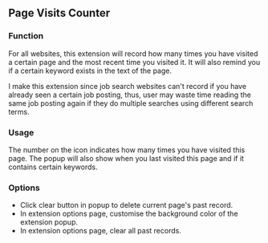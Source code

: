 
Page Visits Counter
-------------------

### Function

For all websites, this extension will record how many times you have visited a certain page and the most recent time you visited it. It will also remind you if a certain keyword exists in the text of the page.

I make this extension since job search websites can't record if you have already seen a certain job posting, thus, user may waste time reading the same job posting again if they do multiple searches using different search terms.

### Usage

The number on the icon indicates how many times you have visited this page. The popup will also show when you last visited this page and if it contains certain keywords.


### Options

*   Click clear button in popup to delete current page's past record.
*   In extension options page, customise the background color of the extension popup.
*   In extension options page, clear all past records.